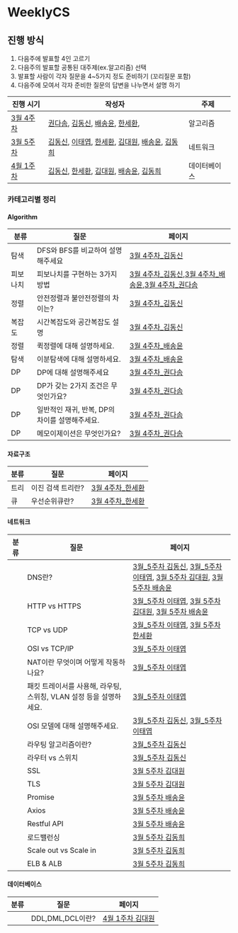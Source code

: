 # WeeklyCS

## 진행 방식

1. 다음주에 발표할 4인 고르기
2. 다음주의 발표할 공통된 대주제(ex.알고리즘) 선택
3. 발표할 사람이 각자 질문을 4~5가지 정도 준비하기 (꼬리질문 포함)
4. 다음주에 모여서 각자 준비한 질문의 답변을 나누면서 설명 하기

| 진행 시기               | 작성자                                                       | 주제     |
| ----------------------- | ------------------------------------------------------------ | -------- |
|[3월 4주차](./3월4주차)|[권다솜](<./3월4주차/알고리즘_권다솜(DP).md>), [김동신](./3월4주차/알고리즘_김동신.md), [배송윤](./3월4주차/알고리즘_배송윤.md), [한세환](./3%EC%9B%944%EC%A3%BC%EC%B0%A8/%EC%95%8C%EA%B3%A0%EB%A6%AC%EC%A6%98_%ED%95%9C%EC%84%B8%ED%99%98.md),|알고리즘|
| [3월 5주차](./3월5주차) | [김동신](./3월5주차/네트워크_김동신.md), [이태엽](./3월5주차/네트워크_이태엽.md), [한세환](./3월5주차/네트워크_한세환.md), [김대원](./3월5주차/네트워크_김대원.md), [배송윤](./3월5주차/네트워크_배송윤.md), [김동희](./3월5주차/네트워크_김동희.md) | 네트워크     |
| [4월 1주차](./4월1주차) | [김동신](./4월1주차/데이터베이스_김동신.md), [한세환](./4월1주차/데이터베이스_한세환.md), [김대원](./4월1주차/데이터베이스_김대원.md), [배송윤](./4월1주차/데이터베이스_배송윤.md), [김동희](./4월1주차/데이터베이스_김동희.md) | 데이터베이스 |




### 카테고리별 정리

#### Algorithm

| 분류     | 질문                                           | 페이지                                                       |
| -------- | ---------------------------------------------- | ------------------------------------------------------------ |
| 탐색     | DFS와 BFS를 비교하여 설명해주세요              | [3월 4주차_김동신](./3월4주차/알고리즘_김동신.md)            |
| 피보나치 | 피보나치를 구현하는 3가지 방법                 | [3월 4주차_김동신](./3월4주차/알고리즘_김동신.md),[3월 4주차_배송윤](./3월4주차/알고리즘_배송윤.md),[3월 4주차_권다솜](./3월4주차/알고리즘_권다솜(DP).md) |
| 정렬     | 안전정렬과 불안전정렬의 차이는?                | [3월 4주차_김동신](./3월4주차/알고리즘_김동신.md)            |
| 복잡도   | 시간복잡도와 공간복잡도 설명                   | [3월 4주차_김동신](./3월4주차/알고리즘_김동신.md)            |
| 정렬     | 퀵정렬에 대해 설명하세요.                      | [3월 4주차_배송윤](./3월4주차/알고리즘_배송윤.md)            |
| 탐색     | 이분탐색에 대해 설명하세요.                    | [3월 4주차_배송윤](./3월4주차/알고리즘_배송윤.md)            |
| DP       | DP에 대해 설명해주세요                         | [3월 4주차_권다솜](./3월4주차/알고리즘_권다솜(DP).md)        |
| DP       | DP가 갖는 2가지 조건은 무엇인가요?             | [3월 4주차_권다솜](./3월4주차/알고리즘_권다솜(DP).md)        |
| DP       | 일반적인 재귀, 반복, DP의 차이를 설명해주세요. | [3월 4주차_권다솜](./3월4주차/알고리즘_권다솜(DP).md)        |
| DP       | 메모이제이션은 무엇인가요?                     | [3월 4주차_권다솜](./3월4주차/알고리즘_권다솜(DP).md)        |

#### 자료구조

| 분류 | 질문              | 페이지                                            |
| ---- | ----------------- | ------------------------------------------------- |
| 트리 | 이진 검색 트리란? | [3월 4주차_한세환](./3월4주차/알고리즘_한세환.md) |
| 큐   | 우선순위큐란?     | [3월 4주차_한세환](./3월4주차/알고리즘_한세환.md) |

#### 네트워크

| 분류 | 질문                                                         | 페이지                                                       |
| ---- | ------------------------------------------------------------ | ------------------------------------------------------------ |
|      | DNS란?                                                       | [3월_5주차 김동신](./3월5주차/네트워크_김동신.md), [3월_5주차 이태엽](./3월5주차/네트워크_이태엽.md), [3월 5주차 김대원](./3월5주차/네트워크_김대원.md), [3월 5주차 배송윤](./3월5주차/네트워크_배송윤.md) |
|      | HTTP vs HTTPS                                                | [3월_5주차 이태엽](./3월5주차/네트워크_이태엽.md), [3월 5주차 김대원](./3월5주차/네트워크_김대원.md), [3월 5주차 배송윤](./3월5주차/네트워크_배송윤.md) |
|      | TCP vs UDP                                                   | [3월_5주차 이태엽](./3월5주차/네트워크_이태엽.md), [3월 5주차 한세환](./3월5주차/네트워크_한세환.md) |
|      | OSI vs TCP/IP                                                | [3월_5주차 이태엽](./3월5주차/네트워크_이태엽.md)            |
|      | NAT이란 무엇이며 어떻게 작동하나요?                          | [3월_5주차 이태엽](./3월5주차/네트워크_이태엽.md)            |
|      | 패킷 트레이서를 사용해, 라우팅, 스위칭, VLAN 설정 등을 설명하세요. | [3월_5주차 이태엽](./3월5주차/네트워크_이태엽.md)            |
|      | OSI 모델에 대해 설명해주세요.                                | [3월_5주차 김동신](./3월5주차/네트워크_김동신.md), [3월_5주차 이태엽](./3월5주차/네트워크_이태엽.md) |
|      | 라우팅 알고리즘이란?                                         | [3월_5주차 김동신](./3월5주차/네트워크_김동신.md)            |
|      | 라우터 vs 스위치                                             | [3월_5주차 김동신](./3월5주차/네트워크_김동신.md)            |
|      | SSL                                                          | [3월 5주차 김대원](./3월5주차/네트워크_김대원.md)            |
|      | TLS                                                          | [3월 5주차 김대원](./3월5주차/네트워크_김대원.md)            |
|      | Promise                                                      | [3월 5주차 배송윤](./3월5주차/네트워크_배송윤.md)            |
|      | Axios                                                        | [3월 5주차 배송윤](./3월5주차/네트워크_배송윤.md)            |
|      | Restful API                                                  | [3월 5주차 배송윤](./3월5주차/네트워크_배송윤.md)            |
|      | 로드밸런싱                                                   | [3월 5주차 김동희](./3월5주차/네트워크_김동희.md)            |
|      | Scale out vs Scale in                                        | [3월 5주차 김동희](./3월5주차/네트워크_김동희.md)            |
|      | ELB & ALB                                                    | [3월 5주차 김동희](./3월5주차/네트워크_김동희.md)            |

#### 데이터베이스
| 분류 | 질문                                                         | 페이지                                                       |
| ---- | ------------------------------------------------------------ | ------------------------------------------------------------ |
|      | DDL,DML,DCL이란?                                             | [4월 1주차 김대원](./4월1주차/데이터베이스_김대원.md) |
